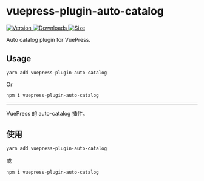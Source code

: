# vuepress-plugin-auto-catalog

[![Version](https://img.shields.io/npm/v/vuepress-plugin-auto-catalog.svg?style=flat-square&logo=npm) ![Downloads](https://img.shields.io/npm/dm/vuepress-plugin-auto-catalog.svg?style=flat-square&logo=npm) ![Size](https://img.shields.io/bundlephobia/min/vuepress-plugin-auto-catalog?style=flat-square&logo=npm)](https://www.npmjs.com/package/vuepress-plugin-auto-catalog)

Auto catalog plugin for VuePress.

## Usage

```bash
yarn add vuepress-plugin-auto-catalog
```

Or

```bash
npm i vuepress-plugin-auto-catalog
```

---

VuePress 的 auto-catalog 插件。

## 使用

```bash
yarn add vuepress-plugin-auto-catalog
```

或

```bash
npm i vuepress-plugin-auto-catalog
```
